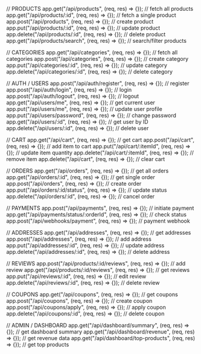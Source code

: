 // PRODUCTS
app.get("/api/products", (req, res) => {}); // fetch all products
app.get("/api/products/:id", (req, res) => {}); // fetch a single product
app.post("/api/products", (req, res) => {}); // create product
app.put("/api/products/:id", (req, res) => {}); // update product
app.delete("/api/products/:id", (req, res) => {}); // delete product
app.get("/api/products/search", (req, res) => {}); // search/filter products

// CATEGORIES
app.get("/api/categories", (req, res) => {}); // fetch all categories
app.post("/api/categories", (req, res) => {}); // create category
app.put("/api/categories/:id", (req, res) => {}); // update category
app.delete("/api/categories/:id", (req, res) => {}); // delete category

// AUTH / USERS
app.post("/api/auth/register", (req, res) => {}); // register
app.post("/api/auth/login", (req, res) => {}); // login
app.post("/api/auth/logout", (req, res) => {}); // logout
app.get("/api/users/me", (req, res) => {}); // get current user
app.put("/api/users/me", (req, res) => {}); // update user profile
app.put("/api/users/password", (req, res) => {}); // change password
app.get("/api/users/:id", (req, res) => {}); // get user by ID
app.delete("/api/users/:id", (req, res) => {}); // delete user

// CART
app.get("/api/cart", (req, res) => {}); // get cart
app.post("/api/cart", (req, res) => {}); // add item to cart
app.put("/api/cart/:itemId", (req, res) => {}); // update item quantity
app.delete("/api/cart/:itemId", (req, res) => {}); // remove item
app.delete("/api/cart", (req, res) => {}); // clear cart

// ORDERS
app.get("/api/orders", (req, res) => {}); // get all orders
app.get("/api/orders/:id", (req, res) => {}); // get single order
app.post("/api/orders", (req, res) => {}); // create order
app.put("/api/orders/:id/status", (req, res) => {}); // update status
app.delete("/api/orders/:id", (req, res) => {}); // cancel order

// PAYMENTS
app.post("/api/payments", (req, res) => {}); // initiate payment
app.get("/api/payments/status/:orderId", (req, res) => {}); // check status
app.post("/api/webhooks/payment", (req, res) => {}); // payment webhook

// ADDRESSES
app.get("/api/addresses", (req, res) => {}); // get addresses
app.post("/api/addresses", (req, res) => {}); // add address
app.put("/api/addresses/:id", (req, res) => {}); // update address
app.delete("/api/addresses/:id", (req, res) => {}); // delete address

// REVIEWS
app.post("/api/products/:id/reviews", (req, res) => {}); // add review
app.get("/api/products/:id/reviews", (req, res) => {}); // get reviews
app.put("/api/reviews/:id", (req, res) => {}); // edit review
app.delete("/api/reviews/:id", (req, res) => {}); // delete review

// COUPONS
app.get("/api/coupons", (req, res) => {}); // get coupons
app.post("/api/coupons", (req, res) => {}); // create coupon
app.post("/api/coupons/apply", (req, res) => {}); // apply coupon
app.delete("/api/coupons/:id", (req, res) => {}); // delete coupon

// ADMIN / DASHBOARD
app.get("/api/dashboard/summary", (req, res) => {}); // get dashboard summary
app.get("/api/dashboard/revenue", (req, res) => {}); // get revenue data
app.get("/api/dashboard/top-products", (req, res) => {}); // get top products
